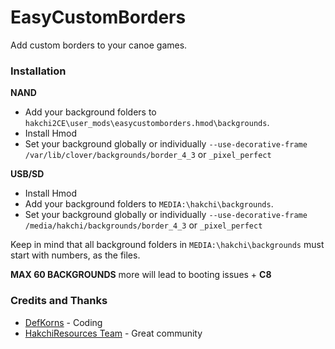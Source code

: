 # EasyCustomBorders
Add custom borders to your canoe games.

### Installation

**NAND**

- Add your background folders to `hakchi2CE\user_mods\easycustomborders.hmod\backgrounds`.
- Install Hmod
- Set your background globally or individually `--use-decorative-frame /var/lib/clover/backgrounds/border_4_3` or `_pixel_perfect`

**USB/SD**

- Install Hmod
- Add your background folders to `MEDIA:\hakchi\backgrounds`.
- Set your background globally or individually `--use-decorative-frame /media/hakchi/backgrounds/border_4_3` or `_pixel_perfect`

Keep in mind that all background folders in `MEDIA:\hakchi\backgrounds` must start with numbers, as the files.

**MAX 60 BACKGROUNDS** more will lead to booting issues + **C8**



### Credits and Thanks
- [DefKorns](https://www.reddit.com/user/defkorns) - Coding
- [HakchiResources Team](https://hakchiresources.com/) - Great community
